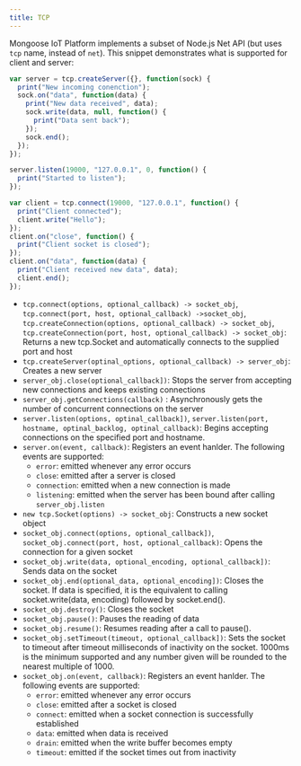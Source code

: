 ```yaml
---
title: TCP
---
```


Mongoose IoT Platform implements a subset of Node.js Net API (but uses `tcp` name, instead of `net`). This snippet demonstrates
what is supported for client and server:

```javascript
var server = tcp.createServer({}, function(sock) {
  print("New incoming conenction");
  sock.on("data", function(data) {
    print("New data received", data);
    sock.write(data, null, function() {
      print("Data sent back");
    });
    sock.end();
  });
});

server.listen(19000, "127.0.0.1", 0, function() {
  print("Started to listen");
});

var client = tcp.connect(19000, "127.0.0.1", function() {
  print("Client connected");
  client.write("Hello");
});
client.on("close", function() {
  print("Client socket is closed");
});
client.on("data", function(data) {
  print("Client received new data", data);
  client.end();
});
```

- `tcp.connect(options, optional_callback) -> socket_obj`,  `tcp.connect(port, host, optional_callback) ->socket_obj`,<br>
  `tcp.createConnection(options, optional_callback) -> socket_obj`, `tcp.createConnection(port, host, optional_callback) -> socket_obj`: Returns a new tcp.Socket and automatically connects to the supplied port and host
- `tcp.createServer(optinal_options, optional_callback) -> server_obj`: Creates a new server
- `server_obj.close(optional_callback])`: Stops the server from accepting new connections and keeps existing connections
- `server_obj.getConnections(callback)` : Asynchronously gets the number of concurrent connections on the server
- `server.listen(options, optinal_callback])`, `server.listen(port, hostname, optinal_backlog, optinal_callback)`: Begins accepting connections on the specified port and hostname.
- `server.on(event, callback)`: Registers an event hanlder. The following events are supported:<br>
  * `error`:  emitted whenever any error occurs<br>
  * `close`: emitted after a server is closed<br>
  * `connection`: emitted when a new connection is made<br>
  * `listening`: emitted when the server has been bound after calling `server_obj.listen`
- `new tcp.Socket(options) -> socket_obj`: Constructs a new socket object
- `socket_obj.connect(options, optional_callback])`, `socket_obj.connect(port, host, optional_callback)`: Opens the connection for a given socket
- `socket_obj.write(data, optional_encoding, optional_callback])`: Sends data on the socket
- `socket_obj.end(optional_data, optional_encoding])`: Closes the socket. If data is specified, it is the equivalent to calling socket.write(data, encoding) followed by socket.end().
- `socket_obj.destroy()`: Closes the socket
- `socket_obj.pause()`: Pauses the reading of data
- `socket_obj.resume()`: Resumes reading after a call to pause().
- `socket_obj.setTimeout(timeout, optional_callback])`: Sets the socket to timeout after timeout milliseconds of inactivity on the socket. 1000ms is the minimum supported and any number given will be rounded to the nearest multiple of 1000.
- `socket_obj.on(event, callback)`: Registers an event hanlder. The following events are supported:<br>
  * `error`:  emitted whenever any error occurs<br>
  * `close`: emitted after a socket is closed<br>
  * `connect`: emitted when a socket connection is successfully established<br>
  * `data`: emitted when data is received<br>
  * `drain`: emitted when the write buffer becomes empty<br>
  * `timeout`: emitted if the socket times out from inactivity<br>
